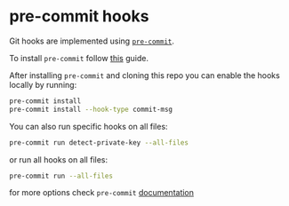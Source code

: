 # pre-commit hooks

Git hooks are implemented using [`pre-commit`](https://pre-commit.com/).

To install `pre-commit` follow [this](https://pre-commit.com/#install) guide.

After installing `pre-commit` and cloning this repo you can enable the hooks locally by running:

```bash
pre-commit install
pre-commit install --hook-type commit-msg
```

You can also run specific hooks on all files:

```bash
pre-commit run detect-private-key --all-files
```

or run all hooks on all files:

```bash
pre-commit run --all-files
```

for more options check `pre-commit` [documentation](https://pre-commit.com/#advanced)
